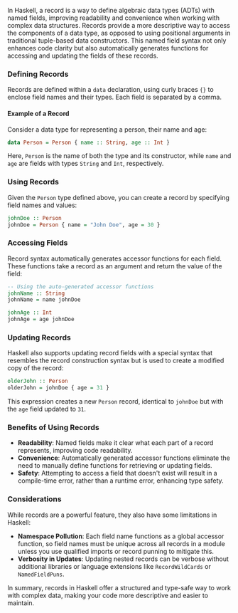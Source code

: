 In Haskell, a record is a way to define algebraic data types (ADTs) with named fields, improving readability and convenience when working with complex data structures. Records provide a more descriptive way to access the components of a data type, as opposed to using positional arguments in traditional tuple-based data constructors. This named field syntax not only enhances code clarity but also automatically generates functions for accessing and updating the fields of these records.

### Defining Records

Records are defined within a `data` declaration, using curly braces `{}` to enclose field names and their types. Each field is separated by a comma.

#### Example of a Record

Consider a data type for representing a person,  their name and age:

```haskell
data Person = Person { name :: String, age :: Int }
```

Here, `Person` is the name of both the type and its constructor, while `name` and `age` are fields with types `String` and `Int`, respectively.

### Using Records

Given the `Person` type defined above, you can create a record by specifying field names and values:

```haskell
johnDoe :: Person
johnDoe = Person { name = "John Doe", age = 30 }
```

### Accessing Fields

Record syntax automatically generates accessor functions for each field. These functions take a record as an argument and return the value of the field:

```haskell
-- Using the auto-generated accessor functions
johnName :: String
johnName = name johnDoe

johnAge :: Int
johnAge = age johnDoe
```

### Updating Records

Haskell also supports updating record fields with a special syntax that resembles the record construction syntax but is used to create a modified copy of the record:

```haskell
olderJohn :: Person
olderJohn = johnDoe { age = 31 }
```

This expression creates a new `Person` record, identical to `johnDoe` but with the `age` field updated to `31`.

### Benefits of Using Records

- **Readability**: Named fields make it clear what each part of a record represents, improving code readability.
- **Convenience**: Automatically generated accessor functions eliminate the need to manually define functions for retrieving or updating fields.
- **Safety**: Attempting to access a field that doesn't exist will result in a compile-time error, rather than a runtime error, enhancing type safety.

### Considerations

While records are a powerful feature, they also have some limitations in Haskell:

- **Namespace Pollution**: Each field name functions as a global accessor function, so field names must be unique across all records in a module unless you use qualified imports or record punning to mitigate this.
- **Verbosity in Updates**: Updating nested records can be verbose without additional libraries or language extensions like `RecordWildCards` or `NamedFieldPuns`.

In summary, records in Haskell offer a structured and type-safe way to work with complex data, making your code more descriptive and easier to maintain.
